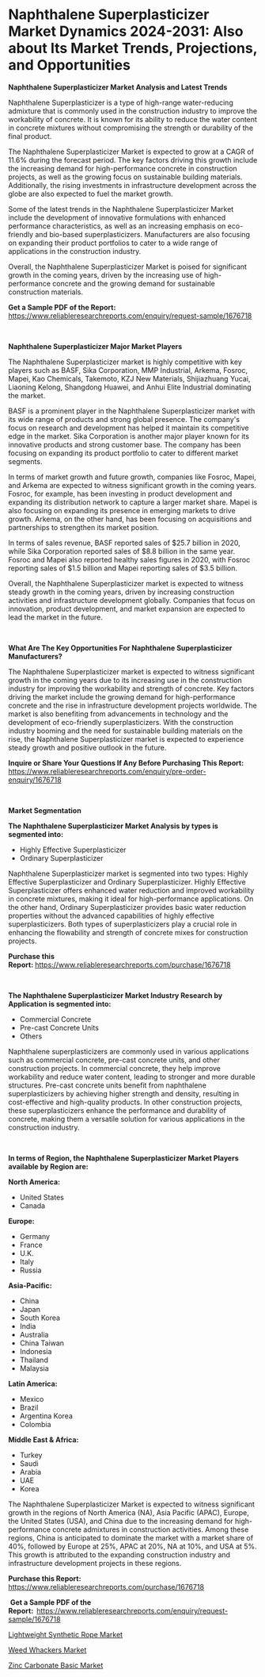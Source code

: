 <p><h1>Naphthalene Superplasticizer Market Dynamics 2024-2031: Also about Its Market Trends, Projections, and Opportunities</h1></p><p><strong>Naphthalene Superplasticizer Market Analysis and Latest Trends</strong></p>
<p><p>Naphthalene Superplasticizer is a type of high-range water-reducing admixture that is commonly used in the construction industry to improve the workability of concrete. It is known for its ability to reduce the water content in concrete mixtures without compromising the strength or durability of the final product.</p><p>The Naphthalene Superplasticizer Market is expected to grow at a CAGR of 11.6% during the forecast period. The key factors driving this growth include the increasing demand for high-performance concrete in construction projects, as well as the growing focus on sustainable building materials. Additionally, the rising investments in infrastructure development across the globe are also expected to fuel the market growth.</p><p>Some of the latest trends in the Naphthalene Superplasticizer Market include the development of innovative formulations with enhanced performance characteristics, as well as an increasing emphasis on eco-friendly and bio-based superplasticizers. Manufacturers are also focusing on expanding their product portfolios to cater to a wide range of applications in the construction industry.</p><p>Overall, the Naphthalene Superplasticizer Market is poised for significant growth in the coming years, driven by the increasing use of high-performance concrete and the growing demand for sustainable construction materials.</p></p>
<p><strong>Get a Sample PDF of the Report:&nbsp;</strong> <a href="https://www.reliableresearchreports.com/enquiry/request-sample/1676718">https://www.reliableresearchreports.com/enquiry/request-sample/1676718</a></p>
<p>&nbsp;</p>
<p><strong>Naphthalene Superplasticizer Major Market Players</strong></p>
<p><p>The Naphthalene Superplasticizer market is highly competitive with key players such as BASF, Sika Corporation, MMP Industrial, Arkema, Fosroc, Mapei, Kao Chemicals, Takemoto, KZJ New Materials, Shijiazhuang Yucai, Liaoning Kelong, Shangdong Huawei, and Anhui Elite Industrial dominating the market.</p><p>BASF is a prominent player in the Naphthalene Superplasticizer market with its wide range of products and strong global presence. The company's focus on research and development has helped it maintain its competitive edge in the market. Sika Corporation is another major player known for its innovative products and strong customer base. The company has been focusing on expanding its product portfolio to cater to different market segments.</p><p>In terms of market growth and future growth, companies like Fosroc, Mapei, and Arkema are expected to witness significant growth in the coming years. Fosroc, for example, has been investing in product development and expanding its distribution network to capture a larger market share. Mapei is also focusing on expanding its presence in emerging markets to drive growth. Arkema, on the other hand, has been focusing on acquisitions and partnerships to strengthen its market position.</p><p>In terms of sales revenue, BASF reported sales of $25.7 billion in 2020, while Sika Corporation reported sales of $8.8 billion in the same year. Fosroc and Mapei also reported healthy sales figures in 2020, with Fosroc reporting sales of $1.5 billion and Mapei reporting sales of $3.5 billion.</p><p>Overall, the Naphthalene Superplasticizer market is expected to witness steady growth in the coming years, driven by increasing construction activities and infrastructure development globally. Companies that focus on innovation, product development, and market expansion are expected to lead the market in the future.</p></p>
<p>&nbsp;</p>
<p><strong>What Are The Key Opportunities For Naphthalene Superplasticizer Manufacturers?</strong></p>
<p><p>The Naphthalene Superplasticizer market is expected to witness significant growth in the coming years due to its increasing use in the construction industry for improving the workability and strength of concrete. Key factors driving the market include the growing demand for high-performance concrete and the rise in infrastructure development projects worldwide. The market is also benefiting from advancements in technology and the development of eco-friendly superplasticizers. With the construction industry booming and the need for sustainable building materials on the rise, the Naphthalene Superplasticizer market is expected to experience steady growth and positive outlook in the future.</p></p>
<p><strong>Inquire or Share Your Questions If Any Before Purchasing This Report:</strong> <a href="https://www.reliableresearchreports.com/enquiry/pre-order-enquiry/1676718">https://www.reliableresearchreports.com/enquiry/pre-order-enquiry/1676718</a></p>
<p>&nbsp;</p>
<p><strong>Market Segmentation</strong></p>
<p><strong>The Naphthalene Superplasticizer Market Analysis by types is segmented into:</strong></p>
<p><ul><li>Highly Effective Superplasticizer</li><li>Ordinary Superplasticizer</li></ul></p>
<p><p>Naphthalene Superplasticizer market is segmented into two types: Highly Effective Superplasticizer and Ordinary Superplasticizer. Highly Effective Superplasticizer offers enhanced water reduction and improved workability in concrete mixtures, making it ideal for high-performance applications. On the other hand, Ordinary Superplasticizer provides basic water reduction properties without the advanced capabilities of highly effective superplasticizers. Both types of superplasticizers play a crucial role in enhancing the flowability and strength of concrete mixes for construction projects.</p></p>
<p><strong>Purchase this Report:&nbsp;</strong><a href="https://www.reliableresearchreports.com/purchase/1676718">https://www.reliableresearchreports.com/purchase/1676718</a></p>
<p>&nbsp;</p>
<p><strong>The Naphthalene Superplasticizer Market Industry Research by Application is segmented into:</strong></p>
<p><ul><li>Commercial Concrete</li><li>Pre-cast Concrete Units</li><li>Others</li></ul></p>
<p><p>Naphthalene superplasticizers are commonly used in various applications such as commercial concrete, pre-cast concrete units, and other construction projects. In commercial concrete, they help improve workability and reduce water content, leading to stronger and more durable structures. Pre-cast concrete units benefit from naphthalene superplasticizers by achieving higher strength and density, resulting in cost-effective and high-quality products. In other construction projects, these superplasticizers enhance the performance and durability of concrete, making them a versatile solution for various applications in the construction industry.</p></p>
<p>&nbsp;</p>
<p><strong>In terms of Region, the Naphthalene Superplasticizer Market Players available by Region are:</strong></p>
<p>
    <p> <strong> North America: </strong>
        <ul>
            <li>United States</li>
            <li>Canada</li>
        </ul>
        </p> 
    <p> <strong> Europe: </strong>
        <ul>
            <li>Germany</li>
            <li>France</li>
            <li>U.K.</li>
            <li>Italy</li>
            <li>Russia</li>
        </ul>
        </p> 
    <p> <strong> Asia-Pacific: </strong>
        <ul>
            <li>China</li>
            <li>Japan</li>
            <li>South Korea</li>
            <li>India</li>
            <li>Australia</li>
            <li>China Taiwan</li>
            <li>Indonesia</li>
            <li>Thailand</li>
            <li>Malaysia</li>
        </ul>
        </p> 
    <p> <strong> Latin America: </strong>
        <ul>
            <li>Mexico</li>
            <li>Brazil</li>
            <li>Argentina Korea</li>
            <li>Colombia</li>
        </ul>
        </p> 
    <p> <strong> Middle East & Africa: </strong>
        <ul>
            <li>Turkey</li>
            <li>Saudi</li>
            <li>Arabia</li>
            <li>UAE</li>
            <li>Korea</li>
        </ul>
    </p>
    </p>
<p><p>The Naphthalene Superplasticizer Market is expected to witness significant growth in the regions of North America (NA), Asia Pacific (APAC), Europe, the United States (USA), and China due to the increasing demand for high-performance concrete admixtures in construction activities. Among these regions, China is anticipated to dominate the market with a market share of 40%, followed by Europe at 25%, APAC at 20%, NA at 10%, and USA at 5%. This growth is attributed to the expanding construction industry and infrastructure development projects in these regions.</p></p>
<p><strong>Purchase this Report: </strong><a href="https://www.reliableresearchreports.com/purchase/1676718">https://www.reliableresearchreports.com/purchase/1676718</a></p>
<p>&nbsp;<strong>Get a Sample PDF of the Report:&nbsp;&nbsp;</strong><a href="https://www.reliableresearchreports.com/enquiry/request-sample/1676718">https://www.reliableresearchreports.com/enquiry/request-sample/1676718</a></p>
<p><strong></strong></p>
<p><p><a href="https://military-diascia-e68.notion.site/Lightweight-Synthetic-Rope-Market-Size-Reflecting-a-Forecast-Till-2031-Market-By-Type-By-Applicati-53862a509e58492788d97f977cfdcfcf">Lightweight Synthetic Rope Market</a></p><p><a href="https://github.com/edytherolanlouisejk1miz0wig/Market-Research-Report-List-1/blob/main/weed-whackers-market.md">Weed Whackers Market</a></p><p><a href="https://github.com/peachesmcdowel1/Market-Research-Report-List-1/blob/main/zinc-carbonate-basic-market.md">Zinc Carbonate Basic Market</a></p></p>